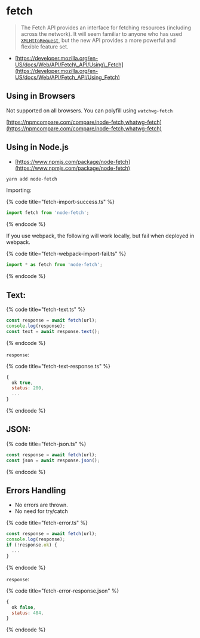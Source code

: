 # fetch

> The Fetch API provides an interface for fetching resources \(including across the network\). It will seem familiar to anyone who has used [`XMLHttpRequest`](https://developer.mozilla.org/en-US/docs/Web/API/XMLHttpRequest), but the new API provides a more powerful and flexible feature set.

* [https://developer.mozilla.org/en-US/docs/Web/API/Fetch\_API/Using\_Fetch](https://developer.mozilla.org/en-US/docs/Web/API/Fetch_API/Using_Fetch)

## **Using in Browsers**

Not supported on all browsers. You can polyfill using `watchwg-fetch`

[https://npmcompare.com/compare/node-fetch,whatwg-fetch](https://npmcompare.com/compare/node-fetch,whatwg-fetch)

## Using in Node.js

* [https://www.npmjs.com/package/node-fetch](https://www.npmjs.com/package/node-fetch)

```bash
yarn add node-fetch
```

Importing:

{% code title="fetch-import-success.ts" %}
```typescript
import fetch from 'node-fetch';
```
{% endcode %}

If you use webpack, the following will work locally, but fail when deployed in webpack.

{% code title="fetch-webpack-import-fail.ts" %}
```typescript
import * as fetch from 'node-fetch';
```
{% endcode %}

## Text:

{% code title="fetch-text.ts" %}
```typescript
const response = await fetch(url);
console.log(response);
const text = await response.text();
```
{% endcode %}

`response`:

{% code title="fetch-text-response.ts" %}
```javascript
{
  ok true,
  status: 200,
  ...
}
```
{% endcode %}

## JSON:

{% code title="fetch-json.ts" %}
```javascript
const response = await fetch(url);
const json = await response.json();
```
{% endcode %}

## Errors Handling

* No errors are thrown.
* No need for try/catch

{% code title="fetch-error.ts" %}
```typescript
const response = await fetch(url);
console.log(response);
if (!response.ok) {
  ...
}
```
{% endcode %}

`response`:

{% code title="fetch-error-response.json" %}
```javascript
{
  ok false,
  status: 404,
}
```
{% endcode %}

